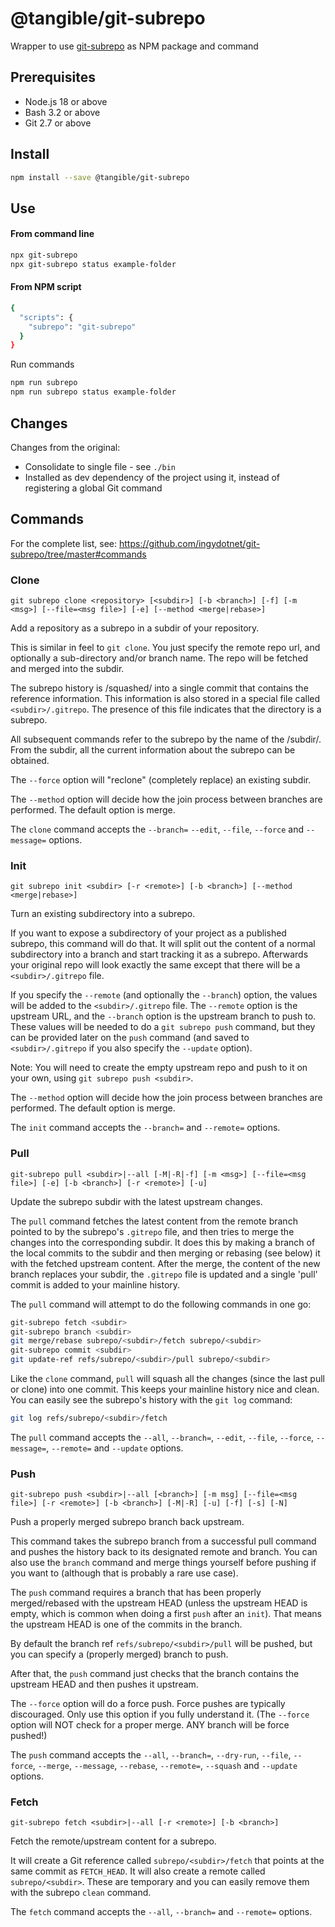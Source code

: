 # @tangible/git-subrepo

Wrapper to use [git-subrepo](https://github.com/ingydotnet/git-subrepo) as NPM package and command

## Prerequisites

- Node.js 18 or above
- Bash 3.2 or above
- Git 2.7 or above

## Install

```sh
npm install --save @tangible/git-subrepo
```

## Use

#### From command line

```sh
npx git-subrepo
npx git-subrepo status example-folder
```

#### From NPM script

```sh
{
  "scripts": {
    "subrepo": "git-subrepo"
  }
}
```

Run commands

```sh
npm run subrepo
npm run subrepo status example-folder
```

## Changes

Changes from the original:

- Consolidate to single file - see `./bin`
- Installed as dev dependency of the project using it, instead of registering a global Git command

## Commands

For the complete list, see: https://github.com/ingydotnet/git-subrepo/tree/master#commands

### Clone

`git subrepo clone <repository> [<subdir>] [-b <branch>] [-f] [-m <msg>] [--file=<msg file>] [-e] [--method <merge|rebase>]`

Add a repository as a subrepo in a subdir of your repository.

This is similar in feel to `git clone`. You just specify the remote repo
url, and optionally a sub-directory and/or branch name. The repo will be
fetched and merged into the subdir.

The subrepo history is /squashed/ into a single commit that contains the
reference information. This information is also stored in a special file
called `<subdir>/.gitrepo`. The presence of this file indicates that the
directory is a subrepo.

All subsequent commands refer to the subrepo by the name of the /subdir/.
From the subdir, all the current information about the subrepo can be
obtained.

The `--force` option will "reclone" (completely replace) an existing subdir.

The `--method` option will decide how the join process between branches are
  performed. The default option is merge.

The `clone` command accepts the `--branch=` `--edit`, `--file`, `--force`
and `--message=` options.

### Init

`git subrepo init <subdir> [-r <remote>] [-b <branch>] [--method <merge|rebase>]`

Turn an existing subdirectory into a subrepo.

If you want to expose a subdirectory of your project as a published subrepo,
this command will do that. It will split out the content of a normal
subdirectory into a branch and start tracking it as a subrepo. Afterwards
your original repo will look exactly the same except that there will be a
`<subdir>/.gitrepo` file.

If you specify the `--remote` (and optionally the `--branch`) option, the
values will be added to the `<subdir>/.gitrepo` file. The `--remote` option
is the upstream URL, and the `--branch` option is the upstream branch to push
to. These values will be needed to do a `git subrepo push` command, but they
can be provided later on the `push` command (and saved to `<subdir>/.gitrepo`
if you also specify the `--update` option).

Note: You will need to create the empty upstream repo and push to it on your
own, using `git subrepo push <subdir>`.

The `--method` option will decide how the join process between branches
are performed. The default option is merge.

The `init` command accepts the `--branch=` and `--remote=` options.

### Pull

`git-subrepo pull <subdir>|--all [-M|-R|-f] [-m <msg>] [--file=<msg file>] [-e] [-b <branch>] [-r <remote>] [-u]`

Update the subrepo subdir with the latest upstream changes.

The `pull` command fetches the latest content from the remote branch pointed
to by the subrepo's `.gitrepo` file, and then tries to merge the changes into
the corresponding subdir. It does this by making a branch of the local
commits to the subdir and then merging or rebasing (see below) it with the
fetched upstream content. After the merge, the content of the new branch
replaces your subdir, the `.gitrepo` file is updated and a single 'pull'
commit is added to your mainline history.

The `pull` command will attempt to do the following commands in one go:

```sh
git-subrepo fetch <subdir>
git-subrepo branch <subdir>
git merge/rebase subrepo/<subdir>/fetch subrepo/<subdir>
git-subrepo commit <subdir>
git update-ref refs/subrepo/<subdir>/pull subrepo/<subdir>
```

Like the `clone` command, `pull` will squash all the changes (since the last
pull or clone) into one commit. This keeps your mainline history nice and
clean. You can easily see the subrepo's history with the `git log` command:

```sh
git log refs/subrepo/<subdir>/fetch
```

The `pull` command accepts the `--all`, `--branch=`, `--edit`, `--file`,
`--force`, `--message=`, `--remote=` and `--update` options.

### Push

`git-subrepo push <subdir>|--all [<branch>] [-m msg] [--file=<msg file>] [-r <remote>] [-b <branch>] [-M|-R] [-u] [-f] [-s] [-N]`

Push a properly merged subrepo branch back upstream.

This command takes the subrepo branch from a successful pull command and
pushes the history back to its designated remote and branch. You can also use
the `branch` command and merge things yourself before pushing if you want to
(although that is probably a rare use case).

The `push` command requires a branch that has been properly merged/rebased
with the upstream HEAD (unless the upstream HEAD is empty, which is common
when doing a first `push` after an `init`). That means the upstream HEAD is
one of the commits in the branch.

By default the branch ref `refs/subrepo/<subdir>/pull` will be pushed, but
you can specify a (properly merged) branch to push.

After that, the `push` command just checks that the branch contains the
upstream HEAD and then pushes it upstream.

The `--force` option will do a force push. Force pushes are typically
discouraged. Only use this option if you fully understand it. (The `--force`
option will NOT check for a proper merge. ANY branch will be force pushed!)

The `push` command accepts the `--all`, `--branch=`, `--dry-run`, `--file`,
`--force`, `--merge`, `--message`, `--rebase`, `--remote=`, `--squash` and
`--update` options.

### Fetch

`git-subrepo fetch <subdir>|--all [-r <remote>] [-b <branch>]`

Fetch the remote/upstream content for a subrepo.

It will create a Git reference called `subrepo/<subdir>/fetch` that points at
the same commit as `FETCH_HEAD`. It will also create a remote called
`subrepo/<subdir>`. These are temporary and you can easily remove them with
the subrepo `clean` command.

The `fetch` command accepts the `--all`, `--branch=` and `--remote=` options.
